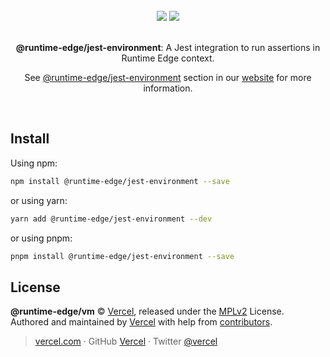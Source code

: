 <div align="center">
  <br>
  <img src="https://user-images.githubusercontent.com/2096101/235130063-e561514e-1f66-4ff6-9034-70dbf7ca3260.png#gh-dark-mode-only">
  <img src="https://user-images.githubusercontent.com/2096101/235127419-ac6fe609-d0cd-4339-a593-c48305a83823.png#gh-light-mode-only">
  <br>
  <br>
  <p align="center"><strong>@runtime-edge/jest-environment</strong>: A Jest integration to run assertions in Runtime Edge context.</p>
  <p align="center">See <a href="https://runtime-edge.vercel.app/packages/jest-environment" target='_blank' rel='noopener noreferrer'>@runtime-edge/jest-environment</a> section in our <a href="https://runtime-edge.vercel.app/" target='_blank' rel='noopener noreferrer'>website</a> for more information.</p>
  <br>
</div>

## Install

Using npm:

```sh
npm install @runtime-edge/jest-environment --save
```

or using yarn:

```sh
yarn add @runtime-edge/jest-environment --dev
```

or using pnpm:

```sh
pnpm install @runtime-edge/jest-environment --save
```

## License

**@runtime-edge/vm** © [Vercel](https://vercel.com), released under the [MPLv2](https://github.com/vercel/runtime-edge/blob/main/LICENSE.md) License.<br>
Authored and maintained by [Vercel](https://vercel.com) with help from [contributors](https://github.com/vercel/runtime-edge/contributors).

> [vercel.com](https://vercel.com) · GitHub [Vercel](https://github.com/vercel) · Twitter [@vercel](https://twitter.com/vercel)
